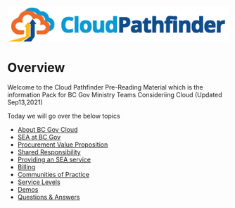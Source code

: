 ![logo called Cloud Pathfinder](./images/cpf_logo.png)

# Overview
Welcome to the Cloud Pathfinder Pre-Reading Material which is the information Pack for BC Gov Ministry Teams Consideriing Cloud (Updated Sep13,2021)

Today we will go over the below topics


* [About BC Gov Cloud](./000100_About_bcgov_cloud.md)
* [SEA at BC Gov](./000200_sea-at-bc-Gov.md)
* [Procurement Value Proposition](./000300_procurement_value_proposition.md)
* [Shared Responsibility](./000400_shared_responsibility_model.md)
* [Providing an SEA service](./000500_Providing_an_sea_service.md)
* [Billing](./000600_billing.md)
* [Communities of Practice](./000700_communities_of_practise.md)
* [Service Levels](./000800_service_levels.md)
* [Demos](./000900_demo.md)
* [Questions & Answers](./0001000_questions.md)